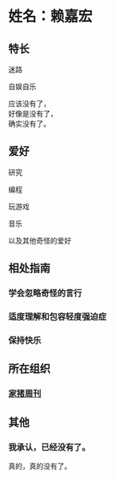 # 姓名：赖嘉宏

## 特长

迷路

自娱自乐

应该没有了，  
好像是没有了，  
确实没有了。

## 爱好

研究

编程

玩游戏

音乐

以及其他奇怪的爱好

## 相处指南

### 学会忽略奇怪的言行

### 适度理解和包容轻度强迫症

### 保持快乐

## 所在组织

### [家猪周刊](https://www.homepigweekly.cn/)

## 其他

### 我承认，已经没有了。

真的，真的没有了。
